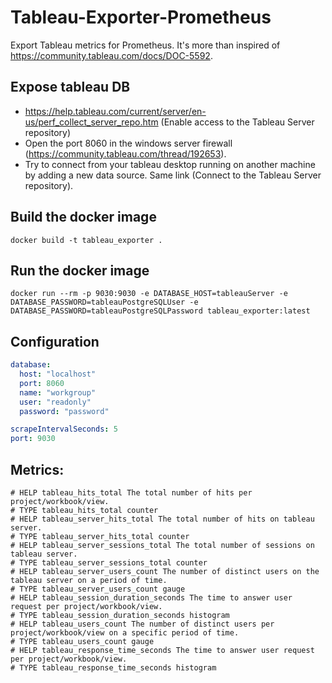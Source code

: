 # Tableau-Exporter-Prometheus
Export Tableau metrics for Prometheus. It's more than inspired of https://community.tableau.com/docs/DOC-5592.

## Expose tableau DB
-	https://help.tableau.com/current/server/en-us/perf_collect_server_repo.htm (Enable access to the Tableau Server repository)
-	Open the port 8060 in the windows server firewall (https://community.tableau.com/thread/192653).
-	Try to connect from your tableau desktop running on another machine by adding a new data source. Same link (Connect to the Tableau Server repository).

## Build the docker image
```
docker build -t tableau_exporter .
```
## Run the docker image
```
docker run --rm -p 9030:9030 -e DATABASE_HOST=tableauServer -e DATABASE_PASSWORD=tableauPostgreSQLUser -e DATABASE_PASSWORD=tableauPostgreSQLPassword tableau_exporter:latest
```

## Configuration
```yaml
database:
  host: "localhost"
  port: 8060
  name: "workgroup"
  user: "readonly"
  password: "password"

scrapeIntervalSeconds: 5
port: 9030
```
## Metrics:

```
# HELP tableau_hits_total The total number of hits per project/workbook/view.
# TYPE tableau_hits_total counter
# HELP tableau_server_hits_total The total number of hits on tableau server.
# TYPE tableau_server_hits_total counter
# HELP tableau_server_sessions_total The total number of sessions on tableau server.
# TYPE tableau_server_sessions_total counter
# HELP tableau_server_users_count The number of distinct users on the tableau server on a period of time.
# TYPE tableau_server_users_count gauge
# HELP tableau_session_duration_seconds The time to answer user request per project/workbook/view.
# TYPE tableau_session_duration_seconds histogram
# HELP tableau_users_count The number of distinct users per project/workbook/view on a specific period of time.
# TYPE tableau_users_count gauge
# HELP tableau_response_time_seconds The time to answer user request per project/workbook/view.
# TYPE tableau_response_time_seconds histogram
```
